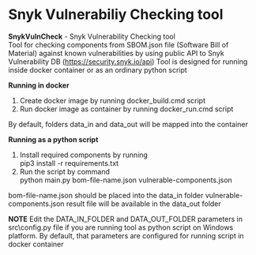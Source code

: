 # Snyk Vulnerabiliy Checking tool
**SnykVulnCheck** - Snyk Vulnerability Checking tool<br>
Tool for checking components from SBOM.json file (Software Bill of Material) against known vulnerabilities by using public API to Snyk Vulnerability DB (https://security.snyk.io/api)
Tool is designed for running inside docker container or as an ordinary python script

**Running in docker**
1. Create docker image by running docker_build.cmd script
2. Run docker image as container by running docker_run.cmd script

By default, folders data_in and data_out will be mapped into the container<br>

**Running as a python script**
1. Install required components by running<br>pip3 install -r requirements.txt
2. Run the script by command<br>python main.py bom-file-name.json vulnerable-components.json

bom-file-name.json should be placed into the data_in folder
vulnerable-components.json result file will be available in the data_out folder

**NOTE**
Edit the DATA_IN_FOLDER and DATA_OUT_FOLDER parameters in src\config.py file if you are running tool as python script on Windows platform.
By default, that parameters are configured for running script in docker container
